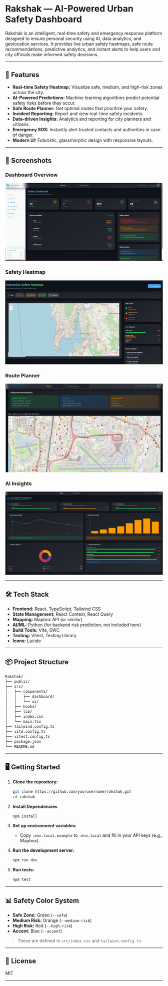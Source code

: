 # Rakshak — AI-Powered Urban Safety Dashboard

Rakshak is an intelligent, real-time safety and emergency response platform designed to ensure personal security using AI, data analytics, and geolocation services. It provides live urban safety heatmaps, safe route recommendations, predictive analytics, and instant alerts to help users and city officials make informed safety decisions.

---

## 🚀 Features

- **Real-time Safety Heatmap:** Visualize safe, medium, and high-risk zones across the city.
- **AI-Powered Predictions:** Machine learning algorithms predict potential safety risks before they occur.
- **Safe Route Planner:** Get optimal routes that prioritize your safety.
- **Incident Reporting:** Report and view real-time safety incidents.
- **Data-driven Insights:** Analytics and reporting for city planners and citizens.
- **Emergency SOS:** Instantly alert trusted contacts and authorities in case of danger.
- **Modern UI:** Futuristic, glassmorphic design with responsive layouts.

---

## 📸 Screenshots

### Dashboard Overview
![Dashboard Overview](1.jpg)

### Safety Heatmap
![Safety Heatmap](2.jpg)

### Route Planner
![Route Planner](3.jpg)

### AI Insights
![AI Insights](4.jpg)

---

## 🛠 Tech Stack

- **Frontend:** React, TypeScript, Tailwind CSS
- **State Management:** React Context, React Query
- **Mapping:** Mapbox API (or similar)
- **AI/ML:** Python (for backend risk prediction, not included here)
- **Build Tools:** Vite, SWC
- **Testing:** Vitest, Testing Library
- **Icons:** Lucide

---

## 📦 Project Structure

```
Rakshak/
├── public/
├── src/
│   ├── components/
│   │   ├── dashboard/
│   │   └── ui/
│   ├── hooks/
│   ├── lib/
│   ├── index.css
│   └── main.tsx
├── tailwind.config.ts
├── vite.config.ts
├── vitest.config.ts
├── package.json
└── README.md
```

---

## 🖥 Getting Started

1. **Clone the repository:**
    ```bash
    git clone https://github.com/yourusername/rakshak.git
    cd rakshak
    ```

2. **Install Dependencies**
    ```bash
    npm install
    ```

3. **Set up environment variables:**
    - Copy `.env.local.example` to `.env.local` and fill in your API keys (e.g., Mapbox).

4. **Run the development server:**
    ```bash
    npm run dev
    ```

5. **Run tests:**
    ```bash
    npm test
    ```

---

## 📊 Safety Color System

- **Safe Zone:** Green (`--safe`)
- **Medium Risk:** Orange (`--medium-risk`)
- **High Risk:** Red (`--high-risk`)
- **Accent:** Blue (`--accent`)

> These are defined in `src/index.css` and `tailwind.config.ts`.

---

## 📄 License

MIT

---

